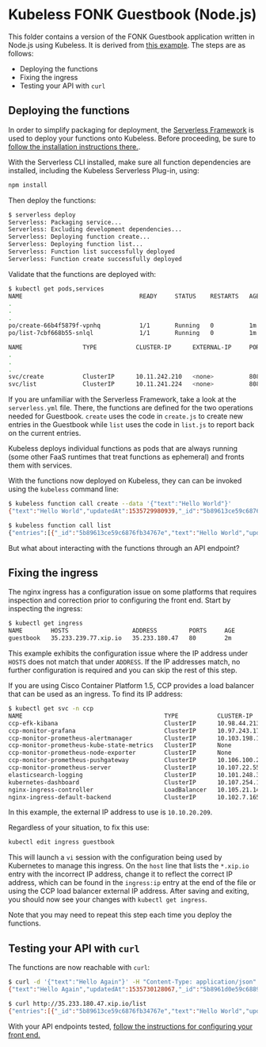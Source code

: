 # Kubeless FONK Guestbook (Node.js)

This folder contains a version of the FONK Guestbook application written in Node.js using Kubeless. It is derived from [this example](https://github.com/serverless/serverless-kubeless/tree/master/examples/todo-app/backend). The steps are as follows:

* Deploying the functions
* Fixing the ingress
* Testing your API with `curl`

## Deploying the functions
In order to simplify packaging for deployment, the [Serverless Framework](http://serverless.com) is used to deploy your functions onto Kubeless.  Before proceeding, be sure to [follow the installation instructions there.](https://serverless.com/framework/docs/providers/aws/guide/quick-start/).

With the Serverless CLI installed, make sure all function dependencies are installed, including the Kubeless Serverless Plug-in, using:

```bash
npm install
```

Then deploy the functions:

```bash
$ serverless deploy
Serverless: Packaging service...
Serverless: Excluding development dependencies...
Serverless: Deploying function create...
Serverless: Deploying function list...
Serverless: Function list successfully deployed
Serverless: Function create successfully deployed
```

Validate that the functions are deployed with:

```bash
$ kubectl get pods,services
NAME                                 READY     STATUS    RESTARTS   AGE
.
.
.
po/create-66b4f5879f-vpnhq           1/1       Running   0          1m
po/list-7cbf668b55-snlql             1/1       Running   0          1m

NAME                 TYPE           CLUSTER-IP      EXTERNAL-IP     PORT(S)          AGE
.
.
.
svc/create           ClusterIP      10.11.242.210   <none>          8080/TCP         1m
svc/list             ClusterIP      10.11.241.224   <none>          8080/TCP         1m

```

If you are unfamiliar with the Serverless Framework, take a look at the `serverless.yml` file.  There, the functions are defined for the two operations needed for Guestbook.  `create` uses the code in `create.js` to create new entries in the Guestbook while `list` uses the code in `list.js` to report back on the current entries.

Kubeless deploys individual functions as pods that are always running (some other FaaS runtimes that treat functions as ephemeral) and fronts them with services.

With the functions now deployed on Kubeless, they can can be invoked using the `kubeless` command line:

```bash
$ kubeless function call create --data '{"text":"Hello World"}'
{"text":"Hello World","updatedAt":1535729980939,"_id":"5b89613ce59c6876fb34767e"}

$ kubeless function call list
{"entries":[{"_id":"5b89613ce59c6876fb34767e","text":"Hello World","updatedAt":1535729980939}]}
```

But what about interacting with the functions through an API endpoint?  

## Fixing the ingress
The nginx ingress has a configuration issue on some platforms that requires inspection and correction prior to configuring the front end.  Start by inspecting the ingress:

```bash
$ kubectl get ingress
NAME        HOSTS                  ADDRESS         PORTS     AGE
guestbook   35.233.239.77.xip.io   35.233.180.47   80        2m
```
This example exhibits the configuration issue where the IP address under `HOSTS` does not match that under `ADDRESS`.  If the IP addresses match, no further configuration is required and you can skip the rest of this step.

If you are using Cisco Container Platform 1.5, CCP provides a load balancer that can be used as an ingress.  To find its IP address:

```bash
$ kubectl get svc -n ccp
NAME                                        TYPE           CLUSTER-IP       EXTERNAL-IP    PORT(S)                      AGE
ccp-efk-kibana                              ClusterIP      10.98.44.213     <none>         5601/TCP                     7m
ccp-monitor-grafana                         ClusterIP      10.97.243.174    <none>         80/TCP                       7m
ccp-monitor-prometheus-alertmanager         ClusterIP      10.103.198.176   <none>         80/TCP                       7m
ccp-monitor-prometheus-kube-state-metrics   ClusterIP      None             <none>         80/TCP                       7m
ccp-monitor-prometheus-node-exporter        ClusterIP      None             <none>         9100/TCP                     7m
ccp-monitor-prometheus-pushgateway          ClusterIP      10.106.100.238   <none>         9091/TCP                     7m
ccp-monitor-prometheus-server               ClusterIP      10.107.22.55     <none>         80/TCP                       7m
elasticsearch-logging                       ClusterIP      10.101.248.33    <none>         9200/TCP                     7m
kubernetes-dashboard                        ClusterIP      10.107.254.199   <none>         443/TCP                      7m
nginx-ingress-controller                    LoadBalancer   10.105.21.140    10.10.20.209   80:32100/TCP,443:31192/TCP   7m
nginx-ingress-default-backend               ClusterIP      10.102.7.165     <none>         80/TCP                       7m
```
In this example, the external IP address to use is `10.10.20.209`.

Regardless of your situation, to fix this use:

```bash
kubectl edit ingress guestbook
```

This will launch a `vi` session with the configuration being used by Kubernetes to manage this ingress.  On the `host` line that lists the `*.xip.io` entry with the incorrect IP address, change it to reflect the correct IP address, which can be found in the `ingress:ip` entry at the end of the file or using the CCP load balancer external IP address.  After saving and exiting, you should now see your changes with `kubectl get ingress`.

Note that you may need to repeat this step each time you deploy the functions.

## Testing your API with `curl`

The functions are now reachable with `curl`:

```bash
$ curl -d '{"text":"Hello Again"}' -H "Content-Type: application/json" -X POST http://35.233.180.47.xip.io/create
{"text":"Hello Again","updatedAt":1535730128067,"_id":"5b8961d0e59c68896034767f"}

$ curl http://35.233.180.47.xip.io/list
{"entries":[{"_id":"5b89613ce59c6876fb34767e","text":"Hello World","updatedAt":1535729980939},{"_id":"5b8961d0e59c68896034767f","text":"Hello Again","updatedAt":1535730128067}]}
```

With your API endpoints tested, [follow the instructions for configuring your front end.](../../../frontend/Readme.md)
